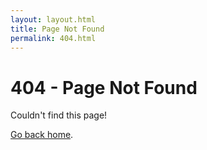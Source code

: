```yaml
---
layout: layout.html
title: Page Not Found
permalink: 404.html
---
```


# 404 - Page Not Found

Couldn't find this page!

[Go back home](/).
